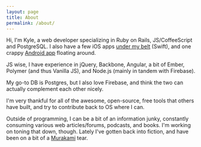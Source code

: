 ```yaml
---
layout: page
title: About
permalink: /about/
---
```


Hi, I'm Kyle, a web developer specializing in Ruby on Rails, JS/CoffeeScript and PostgreSQL.  I also have a few iOS apps [under my belt][1] (Swift), and one crappy [Android app][3] floating around.

JS wise, I have experience in jQuery, Backbone, Angular, a bit of Ember, Polymer (and thus Vanilla JS), and Node.js (mainly in tandem with Firebase).

My go-to DB is Postgres, but I also love Firebase, and think the two can actually complement each other nicely.

I'm very thankful for all of the awesome, open-source, free tools that others have built, and try to contribute back to OS where I can.

Outside of programming, I can be a bit of an information junky, constantly consuming various web articles/forums, podcasts, and books.  I'm working on toning that down, though.
Lately I've gotten back into fiction, and have been on a bit of a [Murakami][2] tear.

[1]: https://itunes.apple.com/us/developer/kyle-murphy/id1025357486
[2]: https://en.wikipedia.org/wiki/Haruki_Murakami
[3]: https://play.google.com/store/apps/details?id=com.dudebro.kmurph.convoapp
